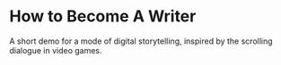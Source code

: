 # How to Become A Writer
A short demo for a mode of digital storytelling, inspired by the scrolling dialogue in video games.
